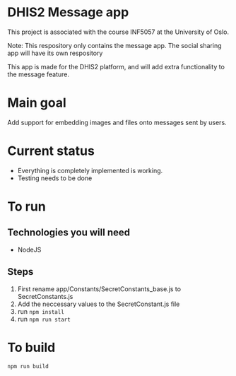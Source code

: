 # DHIS2 Message app
This project is associated with the course INF5057 at the University of Oslo.

Note: This respository only contains the message app. The social sharing app will have its own respository

This app is made for the DHIS2 platform, and will add extra functionality
to the message feature.

# Main goal
Add support for embedding images and files onto messages sent by users.

# Current status
- Everything is completely implemented is working.
- Testing needs to be done
# To run

## Technologies you will need
- NodeJS

## Steps
1. First rename app/Constants/SecretConstants_base.js to SecretConstants.js
2. Add the neccessary values to the SecretConstant.js file
3. run  ``` npm install ```
4. run ``` npm run start ```

# To build
```npm run build```
